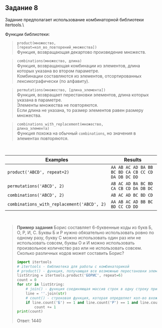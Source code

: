 ## Задание 8

Задание предполагает использование комбинаторной библиотеки itertools.\

Функции библиотеки:

> <code>product(множество, [repeat=кол_во_повторений_множества])</code>\
> Функция, возвращающая декартово произведение множеств.

> <code>combinations(множество, длина)</code>\
> Функция, возвращающая комбинации из элементов, длина которых указана во втором параметре.\
> Комбинации составляются из элементов, отсортированных лексикографически (по алфавиту).

> <code>permutations(множество, [длина_элемента])</code>\
> Функция, возвращает перестановки элементов, длина которых указана в параметре.\
> Элементы множества не повторяются. \
> Если длина не указана, то размер элементов равен размеру множества.

> <code>combinations_with_replacement(множество, длина_элемента)</code>\
> Функция похожа на обычный <code>combinations</code>, но значения в элементах повторяются. 

<br>

<table class="docutils align-default">
    <thead>
        <tr class="row-odd">
            <th class="head">Examples</th>
            <th class="head">Results</th>
        </tr>
    </thead>
    <tbody>
        <tr class="row-even"><td><code><span>product('ABCD',</span> <span >repeat=2)</span></code></td>
        <td><code><span>AA</span> <span >AB</span> <span >AC</span> <span >AD</span> <span >BA</span> <span >BB</span> <span >BC</span> <span >BD</span> <span >CA</span> <span >CB</span> <span >CC</span> <span >CD</span> <span >DA</span> <span >DB</span> <span >DC</span> <span >DD</span></code></td>
        </tr>
        <tr class="row-odd"><td><code ><span >permutations('ABCD',</span> <span >2)</span></code></td>
        <td><code ><span >AB</span> <span >AC</span> <span >AD</span> <span >BA</span> <span >BC</span> <span >BD</span> <span >CA</span> <span >CB</span> <span >CD</span> <span >DA</span> <span >DB</span> <span >DC</span></code></td>
        </tr>
        <tr class="row-even"><td><code ><span >combinations('ABCD',</span> <span >2)</span></code></td>
        <td><code ><span >AB</span> <span >AC</span> <span >AD</span> <span >BC</span> <span >BD</span> <span >CD</span></code></td>
        </tr>
        <tr class="row-odd"><td><code ><span >combinations_with_replacement('ABCD',&nbsp;2)</span></code></td>
        <td><code ><span >AA</span> <span >AB</span> <span >AC</span> <span >AD</span> <span >BB</span> <span >BC</span> <span >BD</span> <span >CC</span> <span >CD</span> <span >DD</span></code></td>
        </tr>
    </tbody>
</table>

<br>

> **Пример задания**
> Борис составляет 6-буквенные коды из букв Б, О, Р, И, С.
> Буквы Б и Р нужно обязательно использовать ровно по одному разу,
> букву С можно использовать один раз или не использовать совсем,
> буквы О и И можно использовать произвольное количество раз или не использовать совсем.
> Сколько различных кодов может составить Борис?
>
> ```python
> import itertools
> # itertools - библиотека для работы с комбинаторикой
> # product() - функция, получающая все возможные перестановки элементов длины repeat из букв, которые в неё переданы
> listString = itertools.product('БОРИС', repeat=6)
> count = 0
> for str in listString:
>     # join() - функция соединяющая массив строк в одну строку при помощи разделителя, который указан до точки
>     line = ''.join(str)
>     # count() - строковая функция, которая определяет кол-во вхождений букв или слов в строку
>     if line.count('Б') == 1 and line.count('Р') == 1 and line.count('С') < 2:
>         count += 1
> print(count)
> ```
> 
> Ответ: 1440
